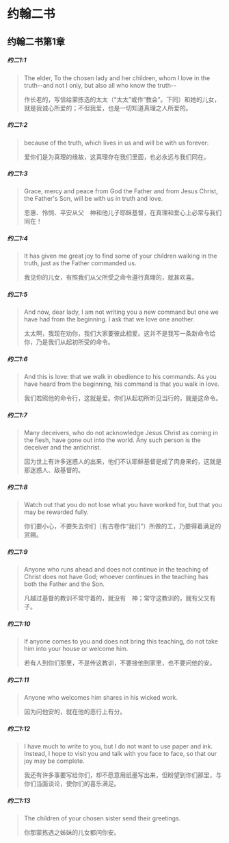 # 约翰二书
## 约翰二书第1章
##### 约二1:1
> The elder, To the chosen lady and her children, whom I love in the truth--and not I only, but also all who know the truth--
>
> 作长老的，写信给蒙拣选的太太（“太太”或作“教会”。下同）和她的儿女，就是我诚心所爱的；不但我爱，也是一切知道真理之人所爱的。


##### 约二1:2
> because of the truth, which lives in us and will be with us forever:
>
> 爱你们是为真理的缘故，这真理存在我们里面，也必永远与我们同在。


##### 约二1:3
> Grace, mercy and peace from God the Father and from Jesus Christ, the Father's Son, will be with us in truth and love.
>
> 恩惠、怜悯、平安从父　神和他儿子耶稣基督，在真理和爱心上必常与我们同在！


##### 约二1:4
> It has given me great joy to find some of your children walking in the truth, just as the Father commanded us.
>
> 我见你的儿女，有照我们从父所受之命令遵行真理的，就甚欢喜。


##### 约二1:5
> And now, dear lady, I am not writing you a new command but one we have had from the beginning. I ask that we love one another.
>
> 太太啊，我现在劝你，我们大家要彼此相爱。这并不是我写一条新命令给你，乃是我们从起初所受的命令。


##### 约二1:6
> And this is love: that we walk in obedience to his commands. As you have heard from the beginning, his command is that you walk in love.
>
> 我们若照他的命令行，这就是爱。你们从起初所听见当行的，就是这命令。


##### 约二1:7
> Many deceivers, who do not acknowledge Jesus Christ as coming in the flesh, have gone out into the world. Any such person is the deceiver and the antichrist.
>
> 因为世上有许多迷惑人的出来，他们不认耶稣基督是成了肉身来的，这就是那迷惑人、敌基督的。


##### 约二1:8
> Watch out that you do not lose what you have worked for, but that you may be rewarded fully.
>
> 你们要小心，不要失去你们（有古卷作“我们”）所做的工，乃要得着满足的赏赐。


##### 约二1:9
> Anyone who runs ahead and does not continue in the teaching of Christ does not have God; whoever continues in the teaching has both the Father and the Son.
>
> 凡越过基督的教训不常守着的，就没有　神；常守这教训的，就有父又有子。


##### 约二1:10
> If anyone comes to you and does not bring this teaching, do not take him into your house or welcome him.
>
> 若有人到你们那里，不是传这教训，不要接他到家里，也不要问他的安。


##### 约二1:11
> Anyone who welcomes him shares in his wicked work.
>
> 因为问他安的，就在他的恶行上有分。


##### 约二1:12
> I have much to write to you, but I do not want to use paper and ink. Instead, I hope to visit you and talk with you face to face, so that our joy may be complete.
>
> 我还有许多事要写给你们，却不愿意用纸墨写出来，但盼望到你们那里，与你们当面谈论，使你们的喜乐满足。


##### 约二1:13
> The children of your chosen sister send their greetings.
>
> 你那蒙拣选之姊妹的儿女都问你安。

